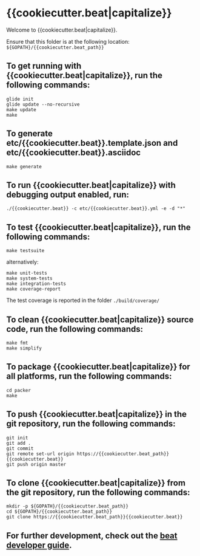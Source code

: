 # {{cookiecutter.beat|capitalize}}

 Welcome to {{cookiecutter.beat|capitalize}}.

Ensure that this folder is at the following location:
`${GOPATH}/{{cookiecutter.beat_path}}`

## To get running with {{cookiecutter.beat|capitalize}}, run the following commands:

```
glide init
glide update --no-recursive
make update
make
```


## To generate etc/{{cookiecutter.beat}}.template.json and etc/{{cookiecutter.beat}}.asciidoc

```
make generate
```

## To run {{cookiecutter.beat|capitalize}} with debugging output enabled, run:

```
./{{cookiecutter.beat}} -c etc/{{cookiecutter.beat}}.yml -e -d "*"
```

## To test {{cookiecutter.beat|capitalize}}, run the following commands:

```
make testsuite
```

alternatively:
```
make unit-tests
make system-tests
make integration-tests
make coverage-report
```


The test coverage is reported in the folder `./build/coverage/`

## To clean  {{cookiecutter.beat|capitalize}} source code, run the following commands:

```
make fmt
make simplify
```

## To package {{cookiecutter.beat|capitalize}} for all platforms, run the following commands:

```
cd packer
make
```


## To push {{cookiecutter.beat|capitalize}} in the git repository, run the following commands:

```
git init
git add .
git commit
git remote set-url origin https://{{cookiecutter.beat_path}}{{cookiecutter.beat}}
git push origin master
```

## To clone {{cookiecutter.beat|capitalize}} from the git repository, run the following commands:

```
mkdir -p ${GOPATH}/{{cookiecutter.beat_path}}
cd ${GOPATH}/{{cookiecutter.beat_path}}
git clone https://{{cookiecutter.beat_path}}{{cookiecutter.beat}}
```


## For further development, check out the [beat developer guide](https://www.elastic.co/guide/en/beats/libbeat/current/new-beat.html).
